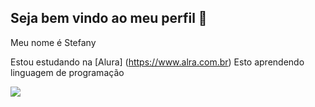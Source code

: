## Seja bem vindo ao meu perfil 🤍

Meu nome é Stefany 

Estou estudando na [Alura] (https://www.alra.com.br)
Esto aprendendo linguagem de programação



![](https://media1.tenor.com/m/wjUz7yyU_pIAAAAd/colombina-genshin-impact.gif)
